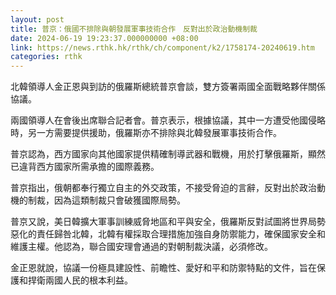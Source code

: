 ```yaml
---
layout: post
title: 普京：俄國不排除與朝發展軍事技術合作　反對出於政治動機制裁
date: 2024-06-19 19:23:37.000000000 +08:00
link: https://news.rthk.hk/rthk/ch/component/k2/1758174-20240619.htm
categories: rthk
---
```


北韓領導人金正恩與到訪的俄羅斯總統普京會談，雙方簽署兩國全面戰略夥伴關係協議。

兩國領導人在會後出席聯合記者會。普京表示，根據協議，其中一方遭受他國侵略時，另一方需要提供援助，俄羅斯亦不排除與北韓發展軍事技術合作。

普京認為，西方國家向其他國家提供精確制導武器和戰機，用於打擊俄羅斯，顯然已違背西方國家所需承擔的國際義務。

普京指出，俄朝都奉行獨立自主的外交政策，不接受脅迫的言辭，反對出於政治動機的制裁，因為這類制裁只會破獲國際局勢。

普京又說，美日韓擴大軍事訓練威脅地區和平與安全，俄羅斯反對試圖將世界局勢惡化的責任歸咎北韓，北韓有權採取合理措施加強自身防禦能力，確保國家安全和維護主權。他認為，聯合國安理會通過的對朝制裁決議，必須修改。

金正恩就說，協議一份極具建設性、前瞻性、愛好和平和防禦特點的文件，旨在保護和捍衛兩國人民的根本利益。
